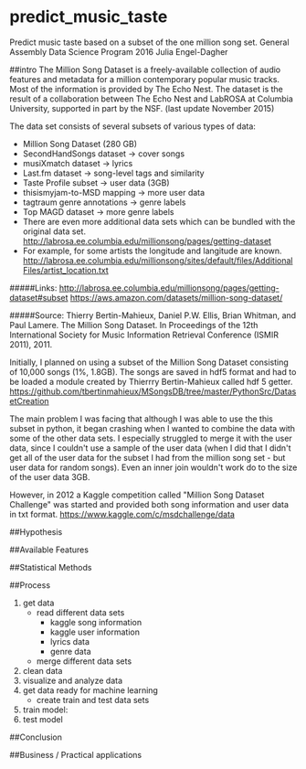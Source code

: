 # predict_music_taste
Predict music taste based on a subset of the one million song set. 
General Assembly Data Science Program 2016 
Julia Engel-Dagher

##intro 
The Million Song Dataset is a freely-available collection of audio features and metadata for a million contemporary popular music tracks.
Most of the information is provided by The Echo Nest. The dataset is the result of a collaboration between The Echo Nest and LabROSA at Columbia University, supported in part by the NSF. (last update November 2015)


The data set consists of several subsets of various types of data:
- Million Song Dataset (280 GB) 
- SecondHandSongs dataset -> cover songs
- musiXmatch dataset -> lyrics
- Last.fm dataset -> song-level tags and similarity
- Taste Profile subset -> user data (3GB)
- thisismyjam-to-MSD mapping -> more user data
- tagtraum genre annotations -> genre labels
- Top MAGD dataset -> more genre labels
- There are even more additional data sets which can be bundled with the original data set. http://labrosa.ee.columbia.edu/millionsong/pages/getting-dataset
- For example, for some artists the longitude and langitude are known. http://labrosa.ee.columbia.edu/millionsong/sites/default/files/AdditionalFiles/artist_location.txt

#####Links:
http://labrosa.ee.columbia.edu/millionsong/pages/getting-dataset#subset
https://aws.amazon.com/datasets/million-song-dataset/

#####Source: 
Thierry Bertin-Mahieux, Daniel P.W. Ellis, Brian Whitman, and Paul Lamere. 
The Million Song Dataset. In Proceedings of the 12th International Society
for Music Information Retrieval Conference (ISMIR 2011), 2011.

Initially, I planned on using a subset of the Million Song Dataset consisting of 10,000 songs (1%, 1.8GB).
The songs are saved in hdf5 format and had to be loaded a module created by Thierrry Bertin-Mahieux called hdf 5 getter. https://github.com/tbertinmahieux/MSongsDB/tree/master/PythonSrc/DatasetCreation

The main problem I was facing that although I was able to use the this subset in python, it began crashing when I wanted to combine the data with some of the other data sets. I especially struggled to merge it with the user data, since I couldn't use a sample of the user data (when I did that I didn't get all of the user data for the subset I had from the million song set - but user data for random songs). Even an inner join wouldn't work do to the size of the user data 3GB.

However, in 2012 a Kaggle competition called "Million Song Dataset Challenge" was started and provided both song information and user data in txt format. https://www.kaggle.com/c/msdchallenge/data

##Hypothesis

##Available Features

##Statistical Methods

##Process
1. get data
    - read different data sets
        - kaggle song information 
        - kaggle user information 
        - lyrics data
        - genre data
    - merge different data sets
2. clean data
3. visualize and analyze data
4. get data ready for machine learning 
    - create train and test data sets
5. train model: 
6. test model 

##Conclusion

##Business / Practical applications
